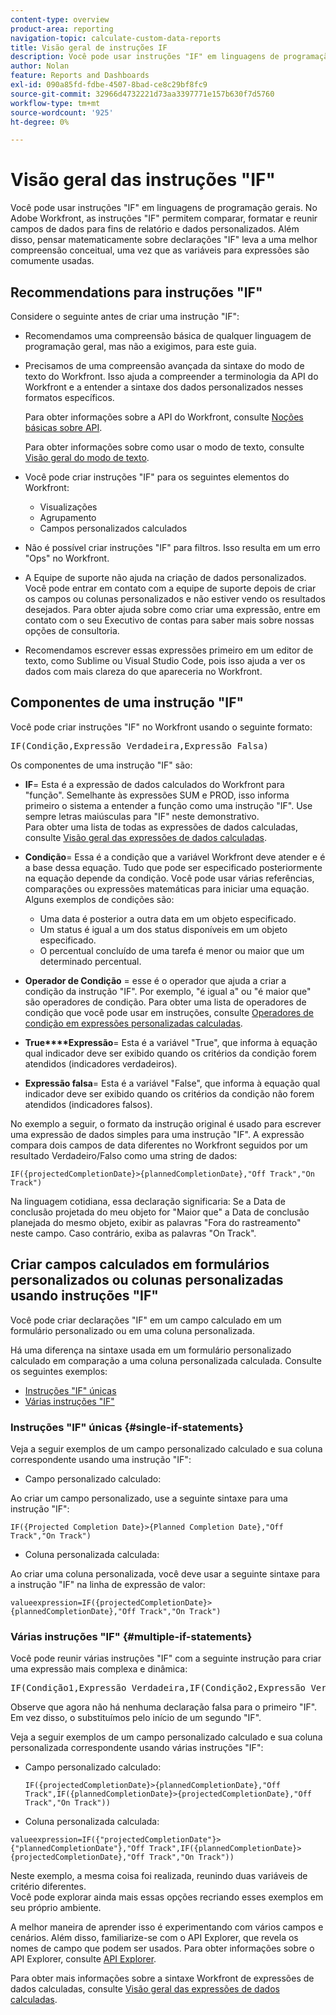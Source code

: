 ```yaml
---
content-type: overview
product-area: reporting
navigation-topic: calculate-custom-data-reports
title: Visão geral de instruções IF
description: Você pode usar instruções "IF" em linguagens de programação gerais. No Adobe Workfront, as instruções "IF" permitem comparar, formatar e reunir campos de dados para fins de relatório e dados personalizados. Além disso, pensar matematicamente sobre declarações "IF" leva a uma melhor compreensão conceitual, uma vez que as variáveis para expressões são comumente usadas.
author: Nolan
feature: Reports and Dashboards
exl-id: 090a85fd-fdbe-4507-8bad-ce8c29bf8fc9
source-git-commit: 32966d4732221d73aa3397771e157b630f7d5760
workflow-type: tm+mt
source-wordcount: '925'
ht-degree: 0%

---
```


# Visão geral das instruções &quot;IF&quot;

Você pode usar instruções &quot;IF&quot; em linguagens de programação gerais. No Adobe Workfront, as instruções &quot;IF&quot; permitem comparar, formatar e reunir campos de dados para fins de relatório e dados personalizados. Além disso, pensar matematicamente sobre declarações &quot;IF&quot; leva a uma melhor compreensão conceitual, uma vez que as variáveis para expressões são comumente usadas.

## Recommendations para instruções &quot;IF&quot;

Considere o seguinte antes de criar uma instrução &quot;IF&quot;:

* Recomendamos uma compreensão básica de qualquer linguagem de programação geral, mas não a exigimos, para este guia.
* Precisamos de uma compreensão avançada da sintaxe do modo de texto do Workfront. Isso ajuda a compreender a terminologia da API do Workfront e a entender a sintaxe dos dados personalizados nesses formatos específicos.

  Para obter informações sobre a API do Workfront, consulte [Noções básicas sobre API](../../../wf-api/general/api-basics.md).

  Para obter informações sobre como usar o modo de texto, consulte [Visão geral do modo de texto](../../../reports-and-dashboards/reports/text-mode/understand-text-mode.md).

* Você pode criar instruções &quot;IF&quot; para os seguintes elementos do Workfront:

   * Visualizações
   * Agrupamento
   * Campos personalizados calculados

* Não é possível criar instruções &quot;IF&quot; para filtros. Isso resulta em um erro &quot;Ops&quot; no Workfront.
* A Equipe de suporte não ajuda na criação de dados personalizados. Você pode entrar em contato com a equipe de suporte depois de criar os campos ou colunas personalizados e não estiver vendo os resultados desejados. Para obter ajuda sobre como criar uma expressão, entre em contato com o seu Executivo de contas para saber mais sobre nossas opções de consultoria.
* Recomendamos escrever essas expressões primeiro em um editor de texto, como Sublime ou Visual Studio Code, pois isso ajuda a ver os dados com mais clareza do que apareceria no Workfront.

## Componentes de uma instrução &quot;IF&quot;

Você pode criar instruções &quot;IF&quot; no Workfront usando o seguinte formato:
<pre>IF(Condição,Expressão Verdadeira,Expressão Falsa)</pre>Os componentes de uma instrução "IF" são:

* **IF**= Esta é a expressão de dados calculados do Workfront para &quot;função&quot;. Semelhante às expressões SUM e PROD, isso informa primeiro o sistema a entender a função como uma instrução &quot;IF&quot;. Use sempre letras maiúsculas para &quot;IF&quot; neste demonstrativo.\
  Para obter uma lista de todas as expressões de dados calculadas, consulte [Visão geral das expressões de dados calculadas](../../../reports-and-dashboards/reports/calc-cstm-data-reports/calculated-data-expressions.md).

* **Condição**= Essa é a condição que a variável Workfront deve atender e é a base dessa equação. Tudo que pode ser especificado posteriormente na equação depende da condição. Você pode usar várias referências, comparações ou expressões matemáticas para iniciar uma equação. Alguns exemplos de condições são:

   * Uma data é posterior a outra data em um objeto especificado.
   * Um status é igual a um dos status disponíveis em um objeto especificado.
   * O percentual concluído de uma tarefa é menor ou maior que um determinado percentual.

* **Operador de Condição** = esse é o operador que ajuda a criar a condição da instrução &quot;IF&quot;. Por exemplo, &quot;é igual a&quot; ou &quot;é maior que&quot; são operadores de condição. Para obter uma lista de operadores de condição que você pode usar em instruções, consulte [Operadores de condição em expressões personalizadas calculadas](../../../reports-and-dashboards/reports/calc-cstm-data-reports/condition-operators-calculated-custom-expressions.md).

* **True****Expressão**= Esta é a variável &quot;True&quot;, que informa à equação qual indicador deve ser exibido quando os critérios da condição forem atendidos (indicadores verdadeiros).

* **Expressão falsa**= Esta é a variável &quot;False&quot;, que informa à equação qual indicador deve ser exibido quando os critérios da condição não forem atendidos (indicadores falsos).

No exemplo a seguir, o formato da instrução original é usado para escrever uma expressão de dados simples para uma instrução &quot;IF&quot;. A expressão compara dois campos de data diferentes no Workfront seguidos por um resultado Verdadeiro/Falso como uma string de dados:

```
IF({projectedCompletionDate}>{plannedCompletionDate},"Off Track","On Track")
```

Na linguagem cotidiana, essa declaração significaria: Se a Data de conclusão projetada do meu objeto for &quot;Maior que&quot; a Data de conclusão planejada do mesmo objeto, exibir as palavras &quot;Fora do rastreamento&quot; neste campo. Caso contrário, exiba as palavras &quot;On Track&quot;.

## Criar campos calculados em formulários personalizados ou colunas personalizadas usando instruções &quot;IF&quot;

Você pode criar declarações &quot;IF&quot; em um campo calculado em um formulário personalizado ou em uma coluna personalizada.

Há uma diferença na sintaxe usada em um formulário personalizado calculado em comparação a uma coluna personalizada calculada. Consulte os seguintes exemplos:

* [Instruções &quot;IF&quot; únicas](#single-if-statements)
* [Várias instruções &quot;IF&quot;](#multiple-if-statements)

### Instruções &quot;IF&quot; únicas {#single-if-statements}

Veja a seguir exemplos de um campo personalizado calculado e sua coluna correspondente usando uma instrução &quot;IF&quot;:

* Campo personalizado calculado:

Ao criar um campo personalizado, use a seguinte sintaxe para uma instrução &quot;IF&quot;:

```
IF({Projected Completion Date}>{Planned Completion Date},"Off Track","On Track")
```

* Coluna personalizada calculada:

Ao criar uma coluna personalizada, você deve usar a seguinte sintaxe para a instrução &quot;IF&quot; na linha de expressão de valor:

```
valueexpression=IF({projectedCompletionDate}>{plannedCompletionDate},"Off Track","On Track")
```

### Várias instruções &quot;IF&quot; {#multiple-if-statements}

Você pode reunir várias instruções &quot;IF&quot; com a seguinte instrução para criar uma expressão mais complexa e dinâmica:

<pre>IF(Condição1,Expressão Verdadeira,IF(Condição2,Expressão Verdadeira,Expressão Falsa))</pre>Observe que agora não há nenhuma declaração falsa para o primeiro "IF". Em vez disso, o substituímos pelo início de um segundo "IF".

Veja a seguir exemplos de um campo personalizado calculado e sua coluna personalizada correspondente usando várias instruções &quot;IF&quot;:

* Campo personalizado calculado:

  ```
  IF({projectedCompletionDate}>{plannedCompletionDate},"Off Track",IF({plannedCompletionDate}>{projectedCompletionDate},"Off Track","On Track"))
  ```

* Coluna personalizada calculada:

```
valueexpression=IF({"projectedCompletionDate"}>{"plannedCompletionDate"},"Off Track",IF({plannedCompletionDate}>{projectedCompletionDate},"Off Track","On Track"))
```

Neste exemplo, a mesma coisa foi realizada, reunindo duas variáveis de critério diferentes.\
Você pode explorar ainda mais essas opções recriando esses exemplos em seu próprio ambiente.

A melhor maneira de aprender isso é experimentando com vários campos e cenários. Além disso, familiarize-se com o API Explorer, que revela os nomes de campo que podem ser usados. Para obter informações sobre o API Explorer, consulte [API Explorer](../../../wf-api/general/api-explorer.md).

Para obter mais informações sobre a sintaxe Workfront de expressões de dados calculadas, consulte [Visão geral das expressões de dados calculadas](../../../reports-and-dashboards/reports/calc-cstm-data-reports/calculated-data-expressions.md).
